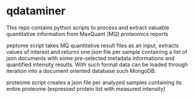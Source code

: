 # qdataminer

This repo contains python scripts to process and extract valuable quantitative information from MaxQuant (MQ) proteomics reports

peptome script takes MQ quantitative result files as an input, extracts values of interest and returns one json file per sample containing a list of json documents with some pre-selected metadata informations and quantified intensity results. With such format data can be loaded through iteration into a document oriented database such MongoDB.

proteome script creates a json file per analyzed samples containing its entire proteome (expressed protein list with measured intensity)
